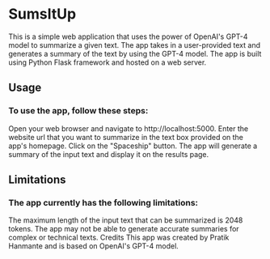 # SumsItUp

This is a simple web application that uses the power of OpenAI's GPT-4 model to summarize a given text. The app takes in a user-provided text and generates a summary of the text by using the GPT-4 model. The app is built using Python Flask framework and hosted on a web server.

## Usage

### To use the app, follow these steps:

Open your web browser and navigate to http://localhost:5000.
Enter the website url that you want to summarize in the text box provided on the app's homepage.
Click on the "Spaceship" button.
The app will generate a summary of the input text and display it on the results page.

## Limitations

### The app currently has the following limitations:

The maximum length of the input text that can be summarized is 2048 tokens.
The app may not be able to generate accurate summaries for complex or technical texts.
Credits
This app was created by Pratik Hanmante and is based on OpenAI's GPT-4 model.
